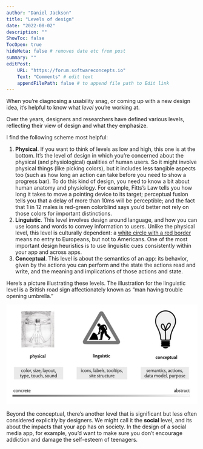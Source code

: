 ```yaml
---
author: "Daniel Jackson"
title: "Levels of design"
date: "2022-08-02"
description: ""
ShowToc: false
TocOpen: true
hideMeta: false # removes date etc from post
summary: ""
editPost:
    URL: "https://forum.softwareconcepts.io"
    Text: "Comments" # edit text
    appendFilePath: false # to append file path to Edit link
---
```


When you’re diagnosing a usability snag, or coming up with a new design idea, it’s helpful to know what _level_ you’re working at.

Over the years, designers and researchers have defined various levels, reflecting their view of design and what they emphasize.

I find the following scheme most helpful:
1. **Physical**. If you want to think of levels as low and high, this one is at the bottom. It’s the level of design in which you’re concerned about the physical (and physiological) qualities of human users. So it might involve physical things (like picking colors), but it includes less tangible aspects too (such as how long an action can take before you need to show a progress bar).  To do this kind of design, you need to know a bit about human anatomy and physiology. For example, Fitts’s Law tells you how long it takes to move a pointing device to its target; perceptual fusion tells you that a delay of more than 10ms will be perceptible; and the fact that 1 in 12 males is red-green colorblind says you’d better not rely on those colors for important distinctions.
2. **Linguistic**. This level involves design around language, and how you can use icons and words to convey information to users. Unlike the physical level, this level is culturally dependent: a [white circle with a red border](https://en.wikipedia.org/wiki/Prohibitory_traffic_sign) means no entry to Europeans, but not to Americans. One of the most important design heuristics is to use linguistic cues consistently within your app and across apps.
3. **Conceptual**. This level is about the semantics of an app: its behavior, given by the actions you can perform and the state the actions read and write, and the meaning and implications of those actions and state.

Here’s a picture illustrating these levels. The illustration for the linguistic level is a British road sign affectionately known as “man having trouble opening umbrella.”

![](design-levels.jpg)

Beyond the conceptual, there’s another level that is significant but less often considered explicitly by designers. We might call it the **social** level, and its about the impacts that your app has on society. In the design of a social media app, for example, you’d want to make sure you don’t encourage addiction and damage the self-esteem of teenagers.

